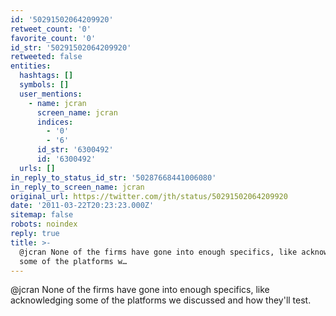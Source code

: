 ```yaml
---
id: '50291502064209920'
retweet_count: '0'
favorite_count: '0'
id_str: '50291502064209920'
retweeted: false
entities:
  hashtags: []
  symbols: []
  user_mentions:
    - name: jcran
      screen_name: jcran
      indices:
        - '0'
        - '6'
      id_str: '6300492'
      id: '6300492'
  urls: []
in_reply_to_status_id_str: '50287668441006080'
in_reply_to_screen_name: jcran
original_url: https://twitter.com/jth/status/50291502064209920
date: '2011-03-22T20:23:23.000Z'
sitemap: false
robots: noindex
reply: true
title: >-
  @jcran None of the firms have gone into enough specifics, like acknowledging
  some of the platforms w…
---
```


@jcran None of the firms have gone into enough specifics, like acknowledging some of the platforms we discussed and how they'll test.